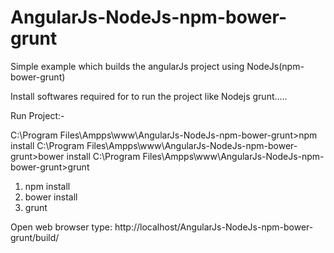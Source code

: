# AngularJs-NodeJs-npm-bower-grunt
Simple example which builds the angularJs project using NodeJs(npm-bower-grunt)

Install softwares required for to run the project like Nodejs grunt.....

Run Project:-

C:\Program Files\Ampps\www\AngularJs-NodeJs-npm-bower-grunt>npm install
C:\Program Files\Ampps\www\AngularJs-NodeJs-npm-bower-grunt>bower install
C:\Program Files\Ampps\www\AngularJs-NodeJs-npm-bower-grunt>grunt

1. npm install
2. bower install
3. grunt

Open web browser type: http://localhost/AngularJs-NodeJs-npm-bower-grunt/build/
